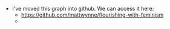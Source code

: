 - I've moved this graph into github. We can access it here:
	- https://github.com/mattwynne/flourishing-with-feminism
	-